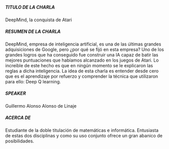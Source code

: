 
##### TITULO DE LA CHARLA
DeepMind, la conquista de Atari 


##### RESUMEN DE LA CHARLA
DeepMind, empresa de inteligencia artificial, es una de las últimas grandes adquisiciones de Google, 
pero ¿por qué se fijó en esta empresa?
Uno de los grandes logros que ha conseguido fue construir una IA capaz de batir las mejores puntuaciones
que habíamos alcanzado en los juegos de Atari. Lo increible de este hecho es que en ningún momento se le 
explicaron las reglas  a dicha inteligencia. La idea de esta charla es entender desde cero que es el
aprendizaje por refuerzo y comprender la técnica que utilizaron para ello: Deep Q learning.


##### SPEAKER
Guillermo Alonso Alonso de Linaje


##### ACERCA DE
Estudiante de la doble titulación de matemáticas e informática. Entusiasta de estas dos disciplinas
y como su uso conjunto ofrece un gran abanico de posibilidades.



